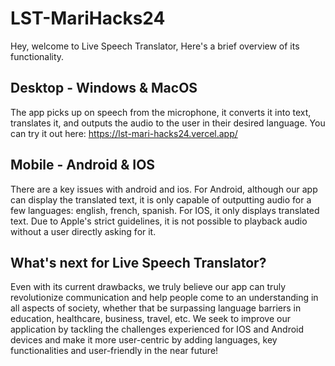 # LST-MariHacks24
Hey, welcome to Live Speech Translator, Here's a brief overview of its functionality.

## Desktop - Windows & MacOS
The app picks up on speech from the microphone, it converts it into text, translates it, and outputs the audio to the user in their desired language.
You can try it out here: https://lst-mari-hacks24.vercel.app/

## Mobile - Android & IOS
There are a key issues with android and ios.
For Android, although our app can display the translated text, it is only capable of outputting audio for a few languages: english, french, spanish.
For IOS, it only displays translated text. Due to Apple's strict guidelines, it is not possible to playback audio without a user directly asking for it.

## What's next for Live Speech Translator?
Even with its current drawbacks, we truly believe our app can truly revolutionize communication and help people come to an understanding in all aspects of society, whether that be surpassing language barriers in education, healthcare, business, travel, etc. We seek to improve our application by tackling the challenges experienced for IOS and Android devices and make it more user-centric by adding languages, key functionalities and user-friendly in the near future!
